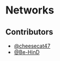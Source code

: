 # Networks

## Contributors

- [@cheesecat47](https://github.com/cheesecat47)
- [@Be-HinD](https://github.com/Be-HinD)
